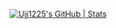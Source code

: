 [![Ujj1225's GitHub | Stats](https://stats.quine.sh/Ujj1225/github?theme=dark)](https://quine.sh?utm_source=widgets&utm_campaign=Ujj1225)
